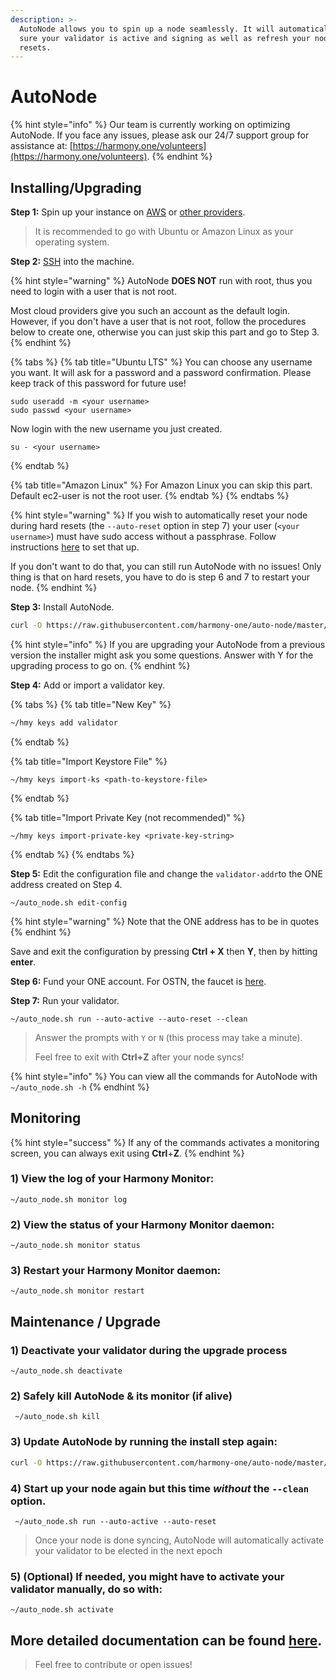 ```yaml
---
description: >-
  AutoNode allows you to spin up a node seamlessly. It will automatically make
  sure your validator is active and signing as well as refresh your node on hard
  resets.
---
```


# AutoNode

{% hint style="info" %}
Our team is currently working on optimizing AutoNode. If you face any issues, please ask our 24/7 support group for assistance at: [https://harmony.one/volunteers](https://harmony.one/volunteers).
{% endhint %}

## **Installing/Upgrading**

**Step 1:** Spin up your instance on [AWS](first-time-setup/cloud-guides/aws.md) or [other providers](https://docs.harmony.one/home/validators/first-time-setup/cloud-guides).

> It is recommended to go with Ubuntu or Amazon Linux as your operating system.

**Step 2:** [SSH](https://docs.harmony.one/home/validators/first-time-setup/cloud-guides/aws#step-2-connecting-to-your-aws-instance) into the machine.

{% hint style="warning" %}
AutoNode **DOES NOT** run with root, thus you need to login with a user that is not root. 

Most cloud providers give you such an account as the default login. However, if you don't have a user that is not root, follow the procedures below to create one, otherwise you can just skip this part and go to Step 3.
{% endhint %}

{% tabs %}
{% tab title="Ubuntu LTS" %}
You can choose any username you want. It will ask for a password and a password confirmation. Please keep track of this password for future use!

```text
sudo useradd -m <your username>
sudo passwd <your username>
```

Now login with the new username you just created.

```text
su - <your username>
```
{% endtab %}

{% tab title="Amazon Linux" %}
For Amazon Linux you can skip this part. Default ec2-user is not the root user.
{% endtab %}
{% endtabs %}

{% hint style="warning" %}
If you wish to automatically reset your node during hard resets \(the `--auto-reset` option in step 7\) your user \(`<your username>`\)  must have sudo access without a passphrase. Follow instructions [here](https://www.cyberciti.biz/faq/linux-unix-running-sudo-command-without-a-password/) to set that up. 

If you don't want to do that, you can still run AutoNode with no issues! Only thing is that on hard resets, you have to do is step 6 and 7 to restart your node.
{% endhint %}

**Step 3:** Install AutoNode.

```bash
curl -O https://raw.githubusercontent.com/harmony-one/auto-node/master/scripts/install.sh && chmod +x ./install.sh && ./install.sh && rm ./install.sh
```

{% hint style="info" %}
If you are upgrading your AutoNode from a previous version the installer might ask you some questions. Answer with Y for the upgrading process to go on.
{% endhint %}

**Step 4:** Add or import a validator key.

{% tabs %}
{% tab title="New Key" %}
```bash
~/hmy keys add validator
```
{% endtab %}

{% tab title="Import Keystore File" %}
```
~/hmy keys import-ks <path-to-keystore-file>
```
{% endtab %}

{% tab title="Import Private Key \(not recommended\)" %}
```
~/hmy keys import-private-key <private-key-string>
```
{% endtab %}
{% endtabs %}

**Step 5:** Edit the configuration file and change the `validator-addr`to the ONE address created on Step 4. 

```text
~/auto_node.sh edit-config
```

{% hint style="warning" %}
Note that the ONE address has to be in quotes
{% endhint %}

Save and exit the configuration by pressing **Ctrl + X** then **Y**, then by hitting **enter**.

**Step 6:** Fund your ONE account. For OSTN, the faucet is [here](https://faucet.os.hmny.io/).

**Step 7:** Run your validator.

```text
~/auto_node.sh run --auto-active --auto-reset --clean
```

> Answer the prompts with `Y` or `N` \(this process may take a minute\). 
>
>   
> Feel free to exit with **Ctrl+Z** after your node syncs!

{% hint style="info" %}
You can view all the commands for AutoNode with `~/auto_node.sh -h`
{% endhint %}

## **Monitoring**

{% hint style="success" %}
If any of the commands activates a monitoring screen,  you can always exit using **Ctrl**+**Z**.
{% endhint %}

### **1\) View the log of your Harmony Monitor:**

```text
~/auto_node.sh monitor log
```

### 2\) View the status of your Harmony Monitor daemon:

```text
~/auto_node.sh monitor status
```

### 3\) Restart your Harmony Monitor daemon:

```text
~/auto_node.sh monitor restart
```

## Maintenance / Upgrade

### 1\) Deactivate your validator during the upgrade process

```text
~/auto_node.sh deactivate
```

### 2\) Safely kill AutoNode & its monitor \(if alive\)

```text
 ~/auto_node.sh kill
```

### 3\) Update AutoNode by running the install step again:

```bash
curl -O https://raw.githubusercontent.com/harmony-one/auto-node/master/scripts/install.sh && chmod +x ./install.sh && ./install.sh && rm ./install.sh
```

### 4\) Start up your node again but this time _without_ the `--clean` option.

```text
 ~/auto_node.sh run --auto-active --auto-reset
```

> Once your node is done syncing, AutoNode will automatically activate your validator to be elected in the next epoch

### 5\) \(Optional\) If needed, you might have to activate your validator manually, do so with:

```text
~/auto_node.sh activate
```

## More detailed documentation can be found [here](https://github.com/harmony-one/auto-node).

> Feel free to contribute or open issues!

